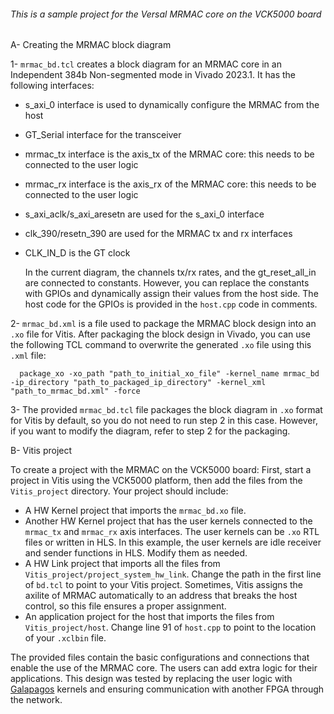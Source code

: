 ###### This is a sample project for the Versal MRMAC core on the VCK5000 board ######

A- Creating the MRMAC block diagram

   1- `mrmac_bd.tcl` creates a block diagram for an MRMAC core in an Independent 384b Non-segmented mode in Vivado 2023.1. It has the following interfaces:
   - s_axi_0 interface is used to dynamically configure the MRMAC from the host
   - GT_Serial interface for the transceiver
   - mrmac_tx interface is the axis_tx of the MRMAC core: this needs to be connected to the user logic
   - mrmac_rx interface is the axis_rx of the MRMAC core: this needs to be connected to the user logic
   -  s_axi_aclk/s_axi_aresetn are used for the s_axi_0 interface
   -  clk_390/resetn_390 are used for the MRMAC tx and rx interfaces
   -  CLK_IN_D is the GT clock

      In the current diagram, the channels tx/rx rates, and the gt_reset_all_in are connected to constants. However, you can replace the constants with GPIOs and dynamically assign their values from the host side. The host code for the GPIOs is provided in the `host.cpp` code in comments.

   2- `mrmac_bd.xml` is a file used to package the MRMAC block design into an `.xo` file for Vitis. After packaging the block design in Vivado, you can use the following TCL command to overwrite the generated `.xo` file using this `.xml` file:

      package_xo -xo_path "path_to_initial_xo_file" -kernel_name mrmac_bd -ip_directory "path_to_packaged_ip_directory" -kernel_xml "path_to_mrmac_bd.xml" -force

   3- The provided `mrmac_bd.tcl` file packages the block diagram in `.xo` format for Vitis by default, so you do not need to run step 2 in this case. However, if you want to modify the diagram, refer to step 2 for the packaging.




B- Vitis project

To create a project with the MRMAC on the VCK5000 board: First, start a project in Vitis using the VCK5000 platform, then add the files from the `Vitis_project` directory. Your project should include:
- A HW Kernel project that imports the `mrmac_bd.xo` file.
- Another HW Kernel project that has the user kernels connected to the `mrmac_tx` and `mrmac_rx` axis interfaces. The user kernels can be `.xo` RTL files or written in HLS. In this example, the user kernels are idle receiver and sender functions in HLS. Modify them as needed.
- A HW Link project that imports all the files from `Vitis_project/project_system_hw_link`.
  	Change the path in the first line of `bd.tcl` to point to your Vitis project. Sometimes, Vitis assigns the axilite of MRMAC automatically to an address that breaks the host control, so this file ensures a proper assignment.
- An application project for the host that imports the files from `Vitis_project/host`.
  	Change line 91 of `host.cpp` to point to the location of your `.xclbin` file.

The provided files contain the basic configurations and connections that enable the use of the MRMAC core. The users can add extra logic for their applications. This design was tested by replacing the user logic with [Galapagos](https://github.com/UofT-HPRC/galapagos) kernels and ensuring communication with another FPGA through the network.
